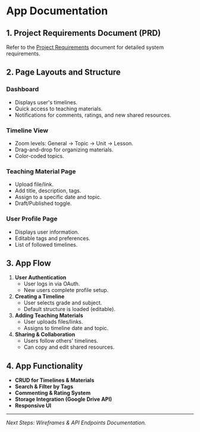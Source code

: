 # App Documentation

## 1. **Project Requirements Document (PRD)**
Refer to the [Project Requirements](#) document for detailed system requirements.

## 2. **Page Layouts and Structure**
### **Dashboard**
- Displays user's timelines.
- Quick access to teaching materials.
- Notifications for comments, ratings, and new shared resources.

### **Timeline View**
- Zoom levels: General → Topic → Unit → Lesson.
- Drag-and-drop for organizing materials.
- Color-coded topics.

### **Teaching Material Page**
- Upload file/link.
- Add title, description, tags.
- Assign to a specific date and topic.
- Draft/Published toggle.

### **User Profile Page**
- Displays user information.
- Editable tags and preferences.
- List of followed timelines.

## 3. **App Flow**
1. **User Authentication**
   - User logs in via OAuth.
   - New users complete profile setup.
2. **Creating a Timeline**
   - User selects grade and subject.
   - Default structure is loaded (editable).
3. **Adding Teaching Materials**
   - User uploads files/links.
   - Assigns to timeline date and topic.
4. **Sharing & Collaboration**
   - Users follow others' timelines.
   - Can copy and edit shared resources.

## 4. **App Functionality**
- **CRUD for Timelines & Materials**
- **Search & Filter by Tags**
- **Commenting & Rating System**
- **Storage Integration (Google Drive API)**
- **Responsive UI**

---

*Next Steps: Wireframes & API Endpoints Documentation.* 